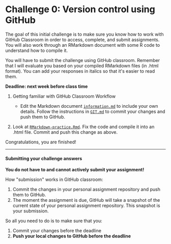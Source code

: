 # Challenge 0: Version control using GitHub

The goal of this initial challenge is to make sure you know how to work with GitHub Classroom in order to access, complete, and submit assignments. You will also work through an RMarkdown document with some R code to understand how to compile it.

You will have to submit the challenge using GitHub classroom. Remember that I will evaluate you based on your compiled RMarkdown files (in .html format). You can add your responses in italics so that it's easier to read them.

**Deadline: next week before class time**

1.  Getting familiar with GitHub Classroom Workflow

    - Edit the Markdown document [`information.md`](information.md) to include your own details. Follow the instructions in [`GIT.md`](GIT.md) to commit your changes and push them to GitHub.

2.  Look at [`RMarkdown-practice.Rmd`](RMarkdown-practice.Rmd). Fix the code and compile it into an .html file. Commit and push this change as above.

Congratulations, you are finished!

------

#### Submitting your challenge answers

__You do not have to and cannot actively submit your assignment!__

How "submission" works in GitHub classroom:

1. Commit the changes in your personal assignment repository and push them to GitHub.
2. The moment the assignment is due, GitHub will take a snapshot of the current state of your personal assignment repository. This snapshot is your submission.

So all you need to do is to make sure that you:

1. Commit your changes before the deadline
2. __Push your local changes to GitHub before the deadline__


